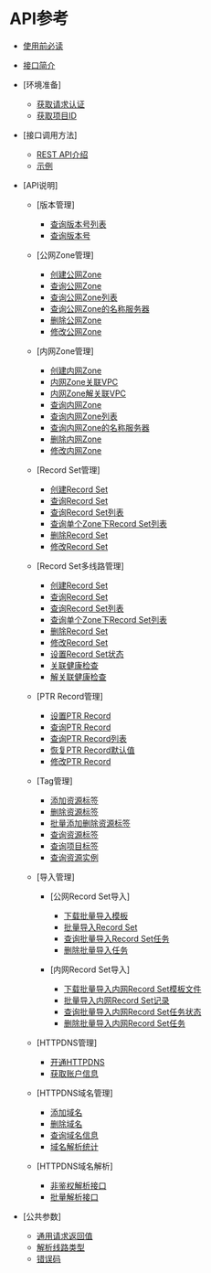 # API参考

-   [使用前必读](使用前必读.md)
-   [接口简介](接口简介.md)
-   [环境准备]
    -   [获取请求认证](获取请求认证.md)
    -   [获取项目ID](获取项目ID.md)

-   [接口调用方法]
    -   [REST API介绍](REST-API介绍.md)
    -   [示例](示例.md)

-   [API说明]
    -   [版本管理]
        -   [查询版本号列表](查询版本号列表.md)
        -   [查询版本号](查询版本号.md)

    -   [公网Zone管理]
        -   [创建公网Zone](创建公网Zone.md)
        -   [查询公网Zone](查询公网Zone.md)
        -   [查询公网Zone列表](查询公网Zone列表.md)
        -   [查询公网Zone的名称服务器](查询公网Zone的名称服务器.md)
        -   [删除公网Zone](删除公网Zone.md)
        -   [修改公网Zone](修改公网Zone.md)

    -   [内网Zone管理]
        -   [创建内网Zone](创建内网Zone.md)
        -   [内网Zone关联VPC](内网Zone关联VPC.md)
        -   [内网Zone解关联VPC](内网Zone解关联VPC.md)
        -   [查询内网Zone](查询内网Zone.md)
        -   [查询内网Zone列表](查询内网Zone列表.md)
        -   [查询内网Zone的名称服务器](查询内网Zone的名称服务器.md)
        -   [删除内网Zone](删除内网Zone.md)
        -   [修改内网Zone](修改内网Zone.md)

    -   [Record Set管理]
        -   [创建Record Set](创建Record-Set.md)
        -   [查询Record Set](查询Record-Set.md)
        -   [查询Record Set列表](查询Record-Set列表.md)
        -   [查询单个Zone下Record Set列表](查询单个Zone下Record-Set列表.md)
        -   [删除Record Set](删除Record-Set.md)
        -   [修改Record Set](修改Record-Set.md)

    -   [Record Set多线路管理]
        -   [创建Record Set](创建Record-Set-0.md)
        -   [查询Record Set](查询Record-Set-1.md)
        -   [查询Record Set列表](查询Record-Set列表-2.md)
        -   [查询单个Zone下Record Set列表](查询单个Zone下Record-Set列表-3.md)
        -   [删除Record Set](删除Record-Set-4.md)
        -   [修改Record Set](修改Record-Set-5.md)
        -   [设置Record Set状态](设置Record-Set状态.md)
        -   [关联健康检查](关联健康检查.md)
        -   [解关联健康检查](解关联健康检查.md)

    -   [PTR Record管理]
        -   [设置PTR Record](设置PTR-Record.md)
        -   [查询PTR Record](查询PTR-Record.md)
        -   [查询PTR Record列表](查询PTR-Record列表.md)
        -   [恢复PTR Record默认值](恢复PTR-Record默认值.md)
        -   [修改PTR Record](修改PTR-Record.md)

    -   [Tag管理]
        -   [添加资源标签](添加资源标签.md)
        -   [删除资源标签](删除资源标签.md)
        -   [批量添加删除资源标签](批量添加删除资源标签.md)
        -   [查询资源标签](查询资源标签.md)
        -   [查询项目标签](查询项目标签.md)
        -   [查询资源实例](查询资源实例.md)

    -   [导入管理]
        -   [公网Record Set导入]
            -   [下载批量导入模板](下载批量导入模板.md)
            -   [批量导入Record Set](批量导入Record-Set.md)
            -   [查询批量导入Record Set任务](查询批量导入Record-Set任务.md)
            -   [删除批量导入任务](删除批量导入任务.md)

        -   [内网Record Set导入]
            -   [下载批量导入内网Record Set模板文件](下载批量导入内网Record-Set模板文件.md)
            -   [批量导入内网Record Set记录](批量导入内网Record-Set记录.md)
            -   [查询批量导入内网Record Set任务状态](查询批量导入内网Record-Set任务状态.md)
            -   [删除批量导入内网Record Set任务](删除批量导入内网Record-Set任务.md)


    -   [HTTPDNS管理]
        -   [开通HTTPDNS](开通HTTPDNS.md)
        -   [获取账户信息](获取账户信息.md)

    -   [HTTPDNS域名管理]
        -   [添加域名](添加域名.md)
        -   [删除域名](删除域名.md)
        -   [查询域名信息](查询域名信息.md)
        -   [域名解析统计](域名解析统计.md)

    -   [HTTPDNS域名解析]
        -   [非鉴权解析接口](非鉴权解析接口.md)
        -   [批量解析接口](批量解析接口.md)


-   [公共参数]
    -   [通用请求返回值](通用请求返回值.md)
    -   [解析线路类型](解析线路类型.md)
    -   [错误码](错误码.md)
